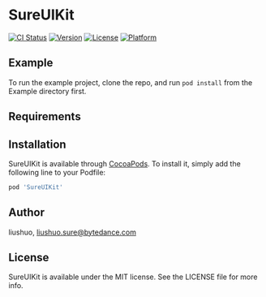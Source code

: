 # SureUIKit

[![CI Status](https://img.shields.io/travis/liushuo/SureUIKit.svg?style=flat)](https://travis-ci.org/liushuo/SureUIKit)
[![Version](https://img.shields.io/cocoapods/v/SureUIKit.svg?style=flat)](https://cocoapods.org/pods/SureUIKit)
[![License](https://img.shields.io/cocoapods/l/SureUIKit.svg?style=flat)](https://cocoapods.org/pods/SureUIKit)
[![Platform](https://img.shields.io/cocoapods/p/SureUIKit.svg?style=flat)](https://cocoapods.org/pods/SureUIKit)

## Example

To run the example project, clone the repo, and run `pod install` from the Example directory first.

## Requirements

## Installation

SureUIKit is available through [CocoaPods](https://cocoapods.org). To install
it, simply add the following line to your Podfile:

```ruby
pod 'SureUIKit'
```

## Author

liushuo, liushuo.sure@bytedance.com

## License

SureUIKit is available under the MIT license. See the LICENSE file for more info.
